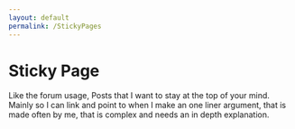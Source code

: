 ```yaml
---
layout: default
permalink: /StickyPages
---
```


# Sticky Page


Like the forum usage, Posts that I want to stay at the top of your mind. Mainly so I can link and point to when I make an one liner argument, that is made often by me, that is complex and needs an in depth explanation.  
